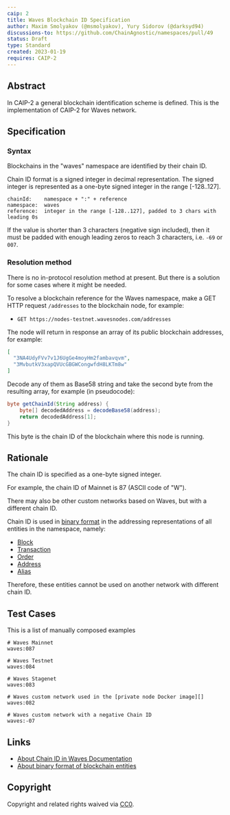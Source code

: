```yaml
---
caip: 2
title: Waves Blockchain ID Specification
author: Maxim Smolyakov (@msmolyakov), Yury Sidorov (@darksyd94)
discussions-to: https://github.com/ChainAgnostic/namespaces/pull/49
status: Draft
type: Standard
created: 2023-01-19
requires: CAIP-2
---
```


## Abstract

In CAIP-2 a general blockchain identification scheme is defined. This is the
implementation of CAIP-2 for Waves network.

## Specification

### Syntax

Blockchains in the "waves" namespace are identified by their chain ID.

Chain ID format is a signed integer in decimal representation. The signed
integer is represented as a one-byte signed integer in the range [-128..127].

```
chainId:    namespace + ":" + reference
namespace:  waves
reference:  integer in the range [-128..127], padded to 3 chars with leading 0s
```

If the value is shorter than 3 characters (negative sign included), then it must
be padded with enough leading zeros to reach 3 characters, i.e. `-69` or `007`.

### Resolution method

There is no in-protocol resolution method at present. But there is a solution
for some cases where it might be needed.

To resolve a blockchain reference for the Waves namespace, make a GET HTTP
request `/addresses` to the blockchain node, for example:
- ```GET https://nodes-testnet.wavesnodes.com/addresses```

The node will return in response an array of its public blockchain
addresses, for example:

```json
[
  "3NA4UdyFVv7v1J6UgGe4moyHm2fambavqvm",
  "3MvbutkV3xapQVUcGBGWCongwfdH8LKTm8w"
]
```

Decode any of them as Base58 string and take the second byte from the resulting
array, for example (in pseudocode):

```java
byte getChainId(String address) {
    byte[] decodedAddress = decodeBase58(address);
    return decodedAddress[1];
}
```

This byte is the chain ID of the blockchain where this node is running.

## Rationale

The chain ID is specified as a one-byte signed integer.

For example, the chain ID of Mainnet is 87 (ASCII code of "W").

There may also be other custom networks based on Waves, but with a different
chain ID.

Chain ID is used in [binary
format](https://docs.waves.tech/en/blockchain/binary-format/) in the addressing
representations of all entities in the namespace, namely:
- [Block][]
- [Transaction][]
- [Order][]
- [Address][]
- [Alias][]

Therefore, these entities cannot be used on another network with different chain ID.

## Test Cases

This is a list of manually composed examples

```
# Waves Mainnet
waves:087

# Waves Testnet
waves:084

# Waves Stagenet
waves:083

# Waves custom network used in the [private node Docker image][]
waves:082

# Waves custom network with a negative Chain ID
waves:-07
```

## Links

- [About Chain ID in Waves Documentation](https://docs.waves.tech/en/blockchain/blockchain-network/#chain-id)
- [About binary format of blockchain entities](https://docs.waves.tech/en/blockchain/binary-format/)

[Block]: https://docs.waves.tech/en/blockchain/binary-format/block-binary-format
[Transaction]: https://docs.waves.tech/en/blockchain/binary-format/transaction-binary-format/
[Order]: https://docs.waves.tech/en/blockchain/binary-format/order-binary-format
[Address]: https://docs.waves.tech/en/blockchain/binary-format/address-binary-format
[Alias]: https://docs.waves.tech/en/blockchain/binary-format/alias-binary-format
[private node Docker image]: https://hub.docker.com/r/wavesplatform/waves-private-node

## Copyright

Copyright and related rights waived via [CC0](../LICENSE).